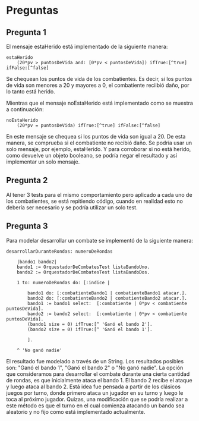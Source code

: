 # Preguntas

## Pregunta 1

El mensaje estaHerido está implementado de la siguiente manera:

```
estaHerido
    (20*pv > puntosDeVida and: [0*pv < puntosDeVida]) ifTrue:[^true] ifFalse:[^false]
```

Se chequean los puntos de vida de los combatientes. Es decir, si los puntos de vida son menores a 20 y mayores a 0, el combatiente reciibió daño, por lo tanto está herido.

Mientras que el mensaje noEstaHerido está implementado como se muestra a continuación:

```
noEstaHerido
    (20*pv = puntosDeVida) ifTrue:[^true] ifFalse:[^false]
```
En este mensaje se chequea si los puntos de vida son igual a 20. De esta manera, se comprueba si el combatiente no recibió daño.
Se podría usar un solo mensaje, por ejemplo, estaHerido. Y para corroborar si no está herido, como devuelve un objeto booleano, se podría negar el resultado y así implementar un solo mensaje.

## Pregunta 2

Al tener 3 tests para el mismo comportamiento pero aplicado a cada uno de los combatientes, se está repitiendo código, cuando en realidad esto no debería ser necesario y se podría utilizar un solo test.

## Pregunta 3

Para modelar desarrollar un combate se implementó de la siguiente manera:

```
desarrollarDuranteRondas: numeroDeRondas

    |bando1 bando2|
    bando1 := OrquestadorDeCombatesTest listaBandoUno.
    bando2 := OrquestadorDeCombatesTest listaBandoDos.

    1 to: numeroDeRondas do: [:indice |

    	bando1 do: [:combatienteBando1 | combatienteBando1 atacar.].
    	bando2 do: [:combatienteBando2 | combatienteBando2 atacar.].
    	bando1 := bando1 select:  [:combatiente | 0*pv < combatiente puntosDeVida].
    	bando2 := bando2 select:  [:combatiente | 0*pv < combatiente puntosDeVida].
    	(bando1 size = 0) ifTrue:[^ 'Ganó el bando 2'].
    	(bando2 size = 0) ifTrue:[^ 'Ganó el bando 1'].

    	].

    ^ 'No ganó nadie'
```

El resultado fue modelado a través de un String. Los resultados posibles son: "Ganó el bando 1", "Ganó el bando 2" o "No ganó nadie".
La opción que consideramos para desarrollar el combate durante una cierta cantidad de rondas, es que inicialmente ataca el bando 1. El bando 2 recibe el ataque y luego ataca al bando 2. Está idea fue pensada a partir de los clásicos juegos por turno, donde primero ataca un jugador en su turno y luego le toca al próximo jugador. Quizas, una modificación que se podría realizar a este método es que el turno en el cual comienza atacando un bando sea aleatorio y no fijo como está implementado actualmente.

